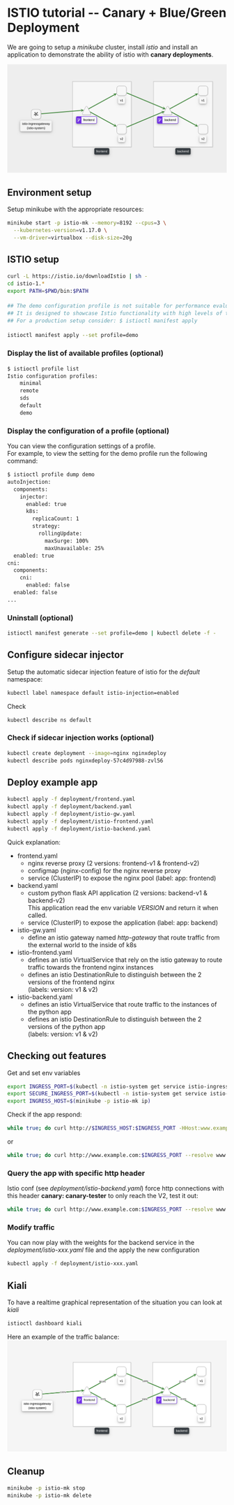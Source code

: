 # ISTIO tutorial -- Canary + Blue/Green Deployment
We are going to setup a *minikube* cluster, install *istio* and install an application to demonstrate the ability of istio with **canary deployments**.  


![Setup schema](img/istio-app-schema.png?raw=true "Schema")


## Environment setup
Setup minikube with the appropriate resources:
```bash
minikube start -p istio-mk --memory=8192 --cpus=3 \
  --kubernetes-version=v1.17.0 \
  --vm-driver=virtualbox --disk-size=20g
```

## ISTIO setup
```bash
curl -L https://istio.io/downloadIstio | sh -
cd istio-1.*
export PATH=$PWD/bin:$PATH

## The demo configuration profile is not suitable for performance evaluation. 
## It is designed to showcase Istio functionality with high levels of tracing and access logging
## For a production setup consider: $ istioctl manifest apply

istioctl manifest apply --set profile=demo
```
### Display the list of available profiles (optional)
```bash
$ istioctl profile list
Istio configuration profiles:
    minimal
    remote
    sds
    default
    demo
```
### Display the configuration of a profile (optional)
You can view the configuration settings of a profile.  
For example, to view the setting for the demo profile run the following command:
```bash
$ istioctl profile dump demo
autoInjection:
  components:
    injector:
      enabled: true
      k8s:
        replicaCount: 1
        strategy:
          rollingUpdate:
            maxSurge: 100%
            maxUnavailable: 25%
  enabled: true
cni:
  components:
    cni:
      enabled: false
  enabled: false
...
```

### Uninstall (optional)
```bash
istioctl manifest generate --set profile=demo | kubectl delete -f -
```

## Configure sidecar injector 
Setup the automatic sidecar injection feature of istio for the *default* namespace:  
```bash
kubectl label namespace default istio-injection=enabled
```
Check
```bash
kubectl describe ns default
```
### Check if sidecar injection works (optional)
```bash
kubectl create deployment --image=nginx nginxdeploy
kubectl describe pods nginxdeploy-57c4d97988-zvl56
```

## Deploy example app
```bash
kubectl apply -f deployment/frontend.yaml
kubectl apply -f deployment/backend.yaml
kubectl apply -f deployment/istio-gw.yaml
kubectl apply -f deployment/istio-frontend.yaml
kubectl apply -f deployment/istio-backend.yaml
```
Quick explanation:  
* frontend.yaml
  * nginx reverse proxy (2 versions: frontend-v1 & frontend-v2)
  * configmap (nginx-config) for the nginx reverse proxy
  * service (ClusterIP) to expose the nginx pool (label: app: frontend)
* backend.yaml
  * custom python flask API application (2 versions: backend-v1 & backend-v2)  
    This application read the env variable *VERSION* and return it when called.
  * service (ClusterIP) to expose the application (label: app: backend)
* istio-gw.yaml
  * define an istio gateway named *http-gateway* that route traffic from the external world to the inside of k8s
* istio-frontend.yaml
  * defines an istio VirtualService that rely on the istio gateway to route traffic towards the frontend nginx instances
  * defines an istio DestinationRule to distinguish between the 2 versions of the frontend nginx  
    (labels: version: v1 & v2)
* istio-backend.yaml
  * defines an istio VirtualService that route traffic to the instances of the python app
  * defines an istio DestinationRule to distinguish between the 2 versions of the python app  
    (labels: version: v1 & v2)
## Checking out features
Get and set env variables
```bash
export INGRESS_PORT=$(kubectl -n istio-system get service istio-ingressgateway -o jsonpath='{.spec.ports[?(@.name=="http2")].nodePort}')
export SECURE_INGRESS_PORT=$(kubectl -n istio-system get service istio-ingressgateway -o jsonpath='{.spec.ports[?(@.name=="https")].nodePort}')
export INGRESS_HOST=$(minikube -p istio-mk ip)
```
Check if the app respond:
```bash
while true; do curl http://$INGRESS_HOST:$INGRESS_PORT -HHost:www.example.com; sleep .2;done
```
or
```bash
while true; do curl http://www.example.com:$INGRESS_PORT --resolve www.example.com:$INGRESS_PORT:$INGRESS_HOST -HHost:www.example.com; sleep .2;done
```
### Query the app with specific http header
Istio conf (see *deployment/istio-backend.yaml*) force http connections with this header **canary: canary-tester** to only reach the V2, test it out:
```bash
while true; do curl http://www.example.com:$INGRESS_PORT --resolve www.example.com:$INGRESS_PORT:$INGRESS_HOST -HHost:www.example.com -H "canary: canary-tester"; sleep .2;done
```

### Modify traffic
You can now play with the weights for the backend service in the *deployment/istio-xxx.yaml* file and the apply the new configuration
```bash
kubectl apply -f deployment/istio-xxx.yaml
```

## Kiali
To have a realtime graphical representation of the situation you can look at *kiali*
```bash
istioctl dashboard kiali
```
Here an example of the traffic balance:
![Kiali View](img/istio-traffic-shaping.png?raw=true "Kiali View")

## Cleanup 
```bash
minikube -p istio-mk stop
minikube -p istio-mk delete
```

